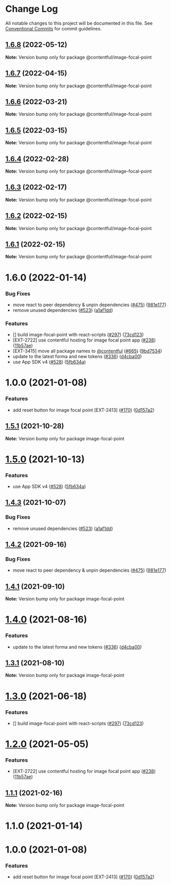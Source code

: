 # Change Log

All notable changes to this project will be documented in this file.
See [Conventional Commits](https://conventionalcommits.org) for commit guidelines.

## [1.6.8](https://github.com/contentful/apps/compare/@contentful/image-focal-point@1.6.7...@contentful/image-focal-point@1.6.8) (2022-05-12)

**Note:** Version bump only for package @contentful/image-focal-point





## [1.6.7](https://github.com/contentful/apps/compare/@contentful/image-focal-point@1.6.6...@contentful/image-focal-point@1.6.7) (2022-04-15)

**Note:** Version bump only for package @contentful/image-focal-point





## [1.6.6](https://github.com/contentful/apps/compare/@contentful/image-focal-point@1.6.5...@contentful/image-focal-point@1.6.6) (2022-03-21)

**Note:** Version bump only for package @contentful/image-focal-point





## [1.6.5](https://github.com/contentful/apps/compare/@contentful/image-focal-point@1.6.4...@contentful/image-focal-point@1.6.5) (2022-03-15)

**Note:** Version bump only for package @contentful/image-focal-point





## [1.6.4](https://github.com/contentful/apps/compare/@contentful/image-focal-point@1.6.3...@contentful/image-focal-point@1.6.4) (2022-02-28)

**Note:** Version bump only for package @contentful/image-focal-point





## [1.6.3](https://github.com/contentful/apps/compare/@contentful/image-focal-point@1.6.2...@contentful/image-focal-point@1.6.3) (2022-02-17)

**Note:** Version bump only for package @contentful/image-focal-point





## [1.6.2](https://github.com/contentful/apps/compare/@contentful/image-focal-point@1.6.1...@contentful/image-focal-point@1.6.2) (2022-02-15)

**Note:** Version bump only for package @contentful/image-focal-point





## [1.6.1](https://github.com/contentful/apps/compare/@contentful/image-focal-point@1.6.0...@contentful/image-focal-point@1.6.1) (2022-02-15)

**Note:** Version bump only for package @contentful/image-focal-point





# 1.6.0 (2022-01-14)


### Bug Fixes

* move react to peer dependency & unpin dependencies ([#475](https://github.com/contentful/apps/issues/475)) ([981e177](https://github.com/contentful/apps/commit/981e177092fafdcce211822277d3ee0dad7ae689))
* remove unused dependencies ([#523](https://github.com/contentful/apps/issues/523)) ([a1af1dd](https://github.com/contentful/apps/commit/a1af1dd07726c1119e0c16fcbdfb3bea4f88dae2))


### Features

* [] build image-focal-point with react-scripts ([#297](https://github.com/contentful/apps/issues/297)) ([73cd123](https://github.com/contentful/apps/commit/73cd1239f83c7214a2c47f9ab1c3c9d503d5c8ae))
* [EXT-2722] use contentful hosting for image focal point app ([#238](https://github.com/contentful/apps/issues/238)) ([11b57ae](https://github.com/contentful/apps/commit/11b57ae3e4fb5dd376544d89056430b71883517c))
* [EXT-3415] move all package names to [@contentful](https://github.com/contentful) ([#665](https://github.com/contentful/apps/issues/665)) ([9bd7534](https://github.com/contentful/apps/commit/9bd75340860e59f25b4eed900a832a482508f603))
* update to the latest forma and new tokens ([#336](https://github.com/contentful/apps/issues/336)) ([d4cba00](https://github.com/contentful/apps/commit/d4cba009066b590b790b0d32bb1afbcf699d3bee))
* use App SDK v4 ([#528](https://github.com/contentful/apps/issues/528)) ([5fb634a](https://github.com/contentful/apps/commit/5fb634a0679de8af4ada0de3d571a8a5e5564090))



# 1.0.0 (2021-01-08)


### Features

* add reset button for image focal point [EXT-2413] ([#170](https://github.com/contentful/apps/issues/170)) ([0d157a2](https://github.com/contentful/apps/commit/0d157a26bf9c242357b4bce4cb9807270649710c))





## [1.5.1](https://github.com/contentful/apps/compare/image-focal-point@1.5.0...image-focal-point@1.5.1) (2021-10-28)

**Note:** Version bump only for package image-focal-point





# [1.5.0](https://github.com/contentful/apps/compare/image-focal-point@1.4.3...image-focal-point@1.5.0) (2021-10-13)


### Features

* use App SDK v4 ([#528](https://github.com/contentful/apps/issues/528)) ([5fb634a](https://github.com/contentful/apps/commit/5fb634a0679de8af4ada0de3d571a8a5e5564090))





## [1.4.3](https://github.com/contentful/apps/compare/image-focal-point@1.4.2...image-focal-point@1.4.3) (2021-10-07)


### Bug Fixes

* remove unused dependencies ([#523](https://github.com/contentful/apps/issues/523)) ([a1af1dd](https://github.com/contentful/apps/commit/a1af1dd07726c1119e0c16fcbdfb3bea4f88dae2))





## [1.4.2](https://github.com/contentful/apps/compare/image-focal-point@1.4.1...image-focal-point@1.4.2) (2021-09-16)


### Bug Fixes

* move react to peer dependency & unpin dependencies ([#475](https://github.com/contentful/apps/issues/475)) ([981e177](https://github.com/contentful/apps/commit/981e177092fafdcce211822277d3ee0dad7ae689))





## [1.4.1](https://github.com/contentful/apps/compare/image-focal-point@1.4.0...image-focal-point@1.4.1) (2021-09-10)

**Note:** Version bump only for package image-focal-point





# [1.4.0](https://github.com/contentful/apps/compare/image-focal-point@1.3.1...image-focal-point@1.4.0) (2021-08-16)


### Features

* update to the latest forma and new tokens ([#336](https://github.com/contentful/apps/issues/336)) ([d4cba00](https://github.com/contentful/apps/commit/d4cba009066b590b790b0d32bb1afbcf699d3bee))





## [1.3.1](https://github.com/contentful/apps/compare/image-focal-point@1.3.0...image-focal-point@1.3.1) (2021-08-10)

**Note:** Version bump only for package image-focal-point





# [1.3.0](https://github.com/contentful/apps/compare/image-focal-point@1.2.0...image-focal-point@1.3.0) (2021-06-18)


### Features

* [] build image-focal-point with react-scripts ([#297](https://github.com/contentful/apps/issues/297)) ([73cd123](https://github.com/contentful/apps/commit/73cd1239f83c7214a2c47f9ab1c3c9d503d5c8ae))





# [1.2.0](https://github.com/contentful/apps/compare/image-focal-point@1.1.1...image-focal-point@1.2.0) (2021-05-05)


### Features

* [EXT-2722] use contentful hosting for image focal point app ([#238](https://github.com/contentful/apps/issues/238)) ([11b57ae](https://github.com/contentful/apps/commit/11b57ae3e4fb5dd376544d89056430b71883517c))





## [1.1.1](https://github.com/contentful/apps/compare/image-focal-point@1.1.0...image-focal-point@1.1.1) (2021-02-16)

**Note:** Version bump only for package image-focal-point





# 1.1.0 (2021-01-14)



# 1.0.0 (2021-01-08)


### Features

* add reset button for image focal point [EXT-2413] ([#170](https://github.com/contentful/apps/issues/170)) ([0d157a2](https://github.com/contentful/apps/commit/0d157a26bf9c242357b4bce4cb9807270649710c))
